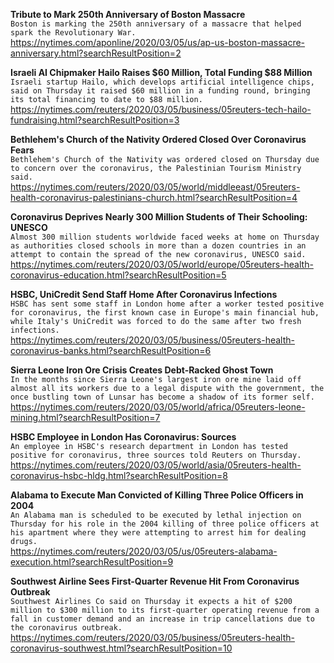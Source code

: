 **Tribute to Mark 250th Anniversary of Boston Massacre**\
`Boston is marking the 250th anniversary of a massacre that helped spark the Revolutionary War.`\
https://nytimes.com/aponline/2020/03/05/us/ap-us-boston-massacre-anniversary.html?searchResultPosition=2

**Israeli AI Chipmaker Hailo Raises $60 Million, Total Funding $88 Million**\
`Israeli startup Hailo, which develops artificial intelligence chips, said on Thursday it raised $60 million in a funding round, bringing its total financing to date to $88 million.`\
https://nytimes.com/reuters/2020/03/05/business/05reuters-tech-hailo-fundraising.html?searchResultPosition=3

**Bethlehem's Church of the Nativity Ordered Closed Over Coronavirus Fears**\
`Bethlehem's Church of the Nativity was ordered closed on Thursday due to concern over the coronavirus, the Palestinian Tourism Ministry said.`\
https://nytimes.com/reuters/2020/03/05/world/middleeast/05reuters-health-coronavirus-palestinians-church.html?searchResultPosition=4

**Coronavirus Deprives Nearly 300 Million Students of Their Schooling: UNESCO**\
`Almost 300 million students worldwide faced weeks at home on Thursday as authorities closed schools in more than a dozen countries in an attempt to contain the spread of the new coronavirus, UNESCO said.`\
https://nytimes.com/reuters/2020/03/05/world/europe/05reuters-health-coronavirus-education.html?searchResultPosition=5

**HSBC, UniCredit Send Staff Home After Coronavirus Infections**\
`HSBC has sent some staff in London home after a worker tested positive for coronavirus, the first known case in Europe's main financial hub, while Italy's UniCredit was forced to do the same after two fresh infections.`\
https://nytimes.com/reuters/2020/03/05/business/05reuters-health-coronavirus-banks.html?searchResultPosition=6

**Sierra Leone Iron Ore Crisis Creates Debt-Racked Ghost Town**\
`In the months since Sierra Leone's largest iron ore mine laid off almost all its workers due to a legal dispute with the government, the once bustling town of Lunsar has become a shadow of its former self.`\
https://nytimes.com/reuters/2020/03/05/world/africa/05reuters-leone-mining.html?searchResultPosition=7

**HSBC Employee in London Has Coronavirus: Sources**\
`An employee in HSBC's research department in London has tested positive for coronavirus, three sources told Reuters on Thursday. `\
https://nytimes.com/reuters/2020/03/05/world/asia/05reuters-health-coronavirus-hsbc-hldg.html?searchResultPosition=8

**Alabama to Execute Man Convicted of Killing Three Police Officers in 2004**\
`An Alabama man is scheduled to be executed by lethal injection on Thursday for his role in the 2004 killing of three police officers at his apartment where they were attempting to arrest him for dealing drugs.   `\
https://nytimes.com/reuters/2020/03/05/us/05reuters-alabama-execution.html?searchResultPosition=9

**Southwest Airline Sees First-Quarter Revenue Hit From Coronavirus Outbreak**\
`Southwest Airlines Co said on Thursday it expects a hit of $200 million to $300 million to its first-quarter operating revenue from a fall in customer demand and an increase in trip cancellations due to the coronavirus outbreak.     `\
https://nytimes.com/reuters/2020/03/05/business/05reuters-health-coronavirus-southwest.html?searchResultPosition=10

